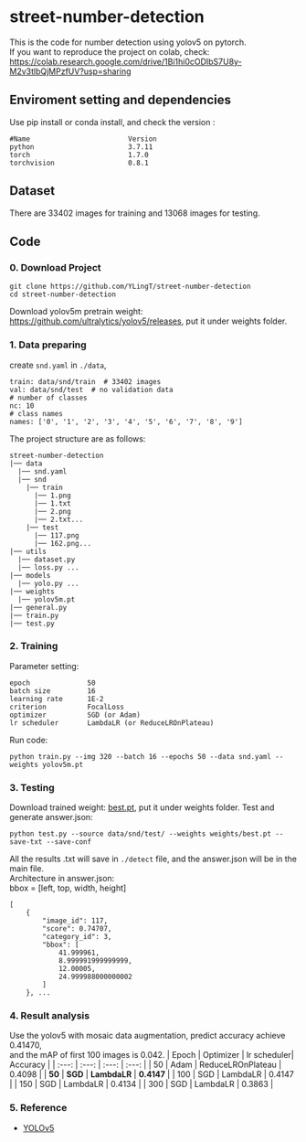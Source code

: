 # street-number-detection

This is the code for number detection using yolov5 on pytorch.  
If you want to reproduce the project on colab, check:  
https://colab.research.google.com/drive/1Bi1hi0cODIbS7U8y-M2v3tlbQjMPzfUV?usp=sharing

## Enviroment setting and dependencies 
Use pip install or conda install, and check the version :
```
#Name                        Version
python                       3.7.11
torch                        1.7.0
torchvision                  0.8.1
```

## Dataset 
There are 33402 images for training and 13068 images for testing.

## Code 
### 0. Download Project
```
git clone https://github.com/YLingT/street-number-detection
cd street-number-detection
```
Download yolov5m pretrain weight: https://github.com/ultralytics/yolov5/releases, put it under weights folder.  

### 1.  Data preparing
create `snd.yaml` in `./data`, 
```
train: data/snd/train  # 33402 images
val: data/snd/test  # no validation data
# number of classes
nc: 10
# class names
names: ['0', '1', '2', '3', '4', '5', '6', '7', '8', '9']
```
The project structure are as follows:
```
street-number-detection
|── data
  |── snd.yaml
  |── snd
    |── train
      |── 1.png
      |── 1.txt
      |── 2.png
      |── 2.txt...
    |── test
      |── 117.png
      |── 162.png...
|── utils
  |── dataset.py
  |── loss.py ...
|── models
  |── yolo.py ...
|── weights
  |── yolov5m.pt
|── general.py
|── train.py
|── test.py
```
### 2.  Training
Parameter setting:
```
epoch              50
batch size         16
learning rate      1E-2
criterion          FocalLoss
optimizer          SGD (or Adam)
lr scheduler       LambdaLR (or ReduceLROnPlateau)
```
Run code:
```
python train.py --img 320 --batch 16 --epochs 50 --data snd.yaml --weights yolov5m.pt
```
### 3.  Testing
Download trained weight: [best.pt](https://drive.google.com/file/d/1i37Mwq-kN-Go5ZHNehQwmuXf62QYvOii/view?usp=sharing), put it under weights folder.
Test and generate answer.json:
```
python test.py --source data/snd/test/ --weights weights/best.pt --save-txt --save-conf
```
All the results .txt will save in `./detect` file, and the answer.json will be in the main file.  
Architecture in answer.json:  
bbox = [left, top, width, height]
```
[
    {
        "image_id": 117,
        "score": 0.74707,
        "category_id": 3,
        "bbox": [
            41.999961,
            8.999991999999999,
            12.00005,
            24.999988000000002
        ]
    }, ...
```

### 4.  Result analysis
Use the yolov5 with mosaic data augmentation, predict accuracy achieve 0.41470,  
and the mAP of first 100 images is 0.042.
|   Epoch  |  Optimizer  |  lr scheduler|   Accuracy   |
|   :---:  |    :---:    |     :---:    |    :---:     |
|     50   |     Adam    |  ReduceLROnPlateau    |    0.4098    |
|     **50**   |     **SGD**     |  **LambdaLR**    |    **0.4147**    |
|     100  |     SGD     |  LambdaLR    |    0.4147    |
|     150  |     SGD     |  LambdaLR    |    0.4134    |
|     300  |     SGD     |  LambdaLR    |    0.3863    |

### 5. Reference
- [YOLOv5](https://github.com/ultralytics/yolov5)

